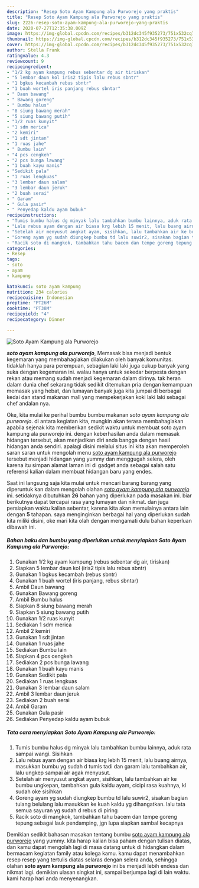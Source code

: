 ```yaml
---
description: "Resep Soto Ayam Kampung ala Purworejo yang praktis"
title: "Resep Soto Ayam Kampung ala Purworejo yang praktis"
slug: 2226-resep-soto-ayam-kampung-ala-purworejo-yang-praktis
date: 2020-07-27T12:35:38.009Z
image: https://img-global.cpcdn.com/recipes/b312dc345f935273/751x532cq70/soto-ayam-kampung-ala-purworejo-foto-resep-utama.jpg
thumbnail: https://img-global.cpcdn.com/recipes/b312dc345f935273/751x532cq70/soto-ayam-kampung-ala-purworejo-foto-resep-utama.jpg
cover: https://img-global.cpcdn.com/recipes/b312dc345f935273/751x532cq70/soto-ayam-kampung-ala-purworejo-foto-resep-utama.jpg
author: Stella Frank
ratingvalue: 4.3
reviewcount: 9
recipeingredient:
- "1/2 kg ayam kampung rebus sebentar dg air tiriskan"
- "5 lembar daun kol iris2 tipis lalu rebus sbntr"
- "1 bgkus kecambah rebus sbntr"
- "1 buah wortel iris panjang rebus sbntar"
- " Daun bawang"
- " Bawang goreng"
- " Bumbu halus"
- "8 siung bawang merah"
- "5 siung bawang putih"
- "1/2 ruas kunyit"
- "1 sdm merica"
- "2 kemiri"
- "1 sdt jintan"
- "1 ruas jahe"
- " Bumbu lain"
- "4 pcs cengkeh"
- "2 pcs bunga lawang"
- "1 buah kayu manis"
- "Sedikit pala"
- "1 ruas lengkuas"
- "3 lembar daun salam"
- "3 lembar daun jeruk"
- "2 buah serai"
- " Garam"
- " Gula pasir"
- " Penyedap kaldu ayam bubuk"
recipeinstructions:
- "Tumis bumbu halus dg minyak lalu tambahkan bumbu lainnya, aduk rata sampai wangi. Sisihkan"
- "Lalu rebus ayam dengan air biasa krg lebih 15 menit, lalu buang airnya, masukkan bumbu yg sudah d tumis tadi dan garam lalu tambahkan air, lalu ungkep sampai air agak menyusut."
- "Setelah air menyusut angkat ayam, sisihkan, lalu tambahkan air ke bumbu ungkepan, tambahkan gula kaldu ayam, cicipi rasa kuahnya, kl sudah oke sisihkan"
- "Goreng ayam yg sudah diungkep bumbu td lalu suwir2, sisakan bagian tulang belulang lalu masukkan ke kuah kaldu yg dihangatkan. lalu tata semua sayuran yg sudah d rebus di piring"
- "Racik soto di mangkok, tambahkan tahu bacem dan tempe goreng tepung sebagai lauk pendamping, jgn lupa siapkan sambal kecapnya"
categories:
- Resep
tags:
- soto
- ayam
- kampung

katakunci: soto ayam kampung 
nutrition: 234 calories
recipecuisine: Indonesian
preptime: "PT26M"
cooktime: "PT38M"
recipeyield: "4"
recipecategory: Dinner

---
```



![Soto Ayam Kampung ala Purworejo](https://img-global.cpcdn.com/recipes/b312dc345f935273/751x532cq70/soto-ayam-kampung-ala-purworejo-foto-resep-utama.jpg)

<b><i>soto ayam kampung ala purworejo</i></b>, Memasak bisa menjadi bentuk kegemaran yang membahagiakan dilakukan oleh banyak komunitas. tidaklah hanya para perempuan, sebagian laki laki juga cukup banyak yang suka dengan kegemaran ini. walau hanya untuk sekedar berpesta dengan rekan atau memang sudah menjadi kegemaran dalam dirinya. tak heran dalam dunia chef sekarang tidak sedikit ditemukan pria dengan kemampuan memasak yang hebat, dan lumayan banyak juga kita jumpai di berbagai kedai dan stand makanan mall yang mempekerjakan koki laki laki sebagai chef andalan nya.

Oke, kita mulai ke perihal bumbu bumbu makanan <i>soto ayam kampung ala purworejo</i>. di antara kegiatan kita, mungkin akan terasa membahagiakan apabila sejenak kita memberikan sedikit waktu untuk membuat soto ayam kampung ala purworejo ini. dengan keberhasilan anda dalam memasak hidangan tersebut, akan menjadikan diri anda bangga dengan hasil hidangan anda sendiri. apalagi disini melalui situs ini kita akan memperoleh saran saran untuk mengolah menu <u>soto ayam kampung ala purworejo</u> tersebut menjadi hidangan yang yummy dan menggugah selera, oleh karena itu simpan alamat laman ini di gadget anda sebagai salah satu referensi kalian dalam membuat hidangan baru yang endes.




Saat ini langsung saja kita mulai untuk mencari barang barang yang diperuntuk kan dalam mengolah olahan <u><i>soto ayam kampung ala purworejo</i></u> ini. setidaknya dibutuhkan <b>26</b> bahan yang diperlukan pada masakan ini. biar berikutnya dapat tercapai rasa yang lumayan dan nikmat. dan juga persiapkan waktu kalian sebentar, karena kita akan memulainya antara lain dengan <b>5</b> tahapan. saya menginginkan berbagai hal yang diperlukan sudah kita miliki disini, oke mari kita olah dengan mengamati dulu bahan keperluan dibawah ini.

<!--inarticleads1-->

##### Bahan baku dan bumbu yang diperlukan untuk menyiapkan Soto Ayam Kampung ala Purworejo:

1. Gunakan 1/2 kg ayam kampung (rebus sebentar dg air, tiriskan)
1. Siapkan 5 lembar daun kol (iris2 tipis lalu rebus sbntr)
1. Gunakan 1 bgkus kecambah (rebus sbntr)
1. Gunakan 1 buah wortel (iris panjang, rebus sbntar)
1. Ambil  Daun bawang
1. Gunakan  Bawang goreng
1. Ambil  Bumbu halus
1. Siapkan 8 siung bawang merah
1. Siapkan 5 siung bawang putih
1. Gunakan 1/2 ruas kunyit
1. Sediakan 1 sdm merica
1. Ambil 2 kemiri
1. Gunakan 1 sdt jintan
1. Gunakan 1 ruas jahe
1. Sediakan  Bumbu lain
1. Siapkan 4 pcs cengkeh
1. Sediakan 2 pcs bunga lawang
1. Gunakan 1 buah kayu manis
1. Gunakan Sedikit pala
1. Sediakan 1 ruas lengkuas
1. Gunakan 3 lembar daun salam
1. Ambil 3 lembar daun jeruk
1. Sediakan 2 buah serai
1. Ambil  Garam
1. Gunakan  Gula pasir
1. Sediakan  Penyedap kaldu ayam bubuk




<!--inarticleads2-->

##### Tata cara menyiapkan Soto Ayam Kampung ala Purworejo:

1. Tumis bumbu halus dg minyak lalu tambahkan bumbu lainnya, aduk rata sampai wangi. Sisihkan
1. Lalu rebus ayam dengan air biasa krg lebih 15 menit, lalu buang airnya, masukkan bumbu yg sudah d tumis tadi dan garam lalu tambahkan air, lalu ungkep sampai air agak menyusut.
1. Setelah air menyusut angkat ayam, sisihkan, lalu tambahkan air ke bumbu ungkepan, tambahkan gula kaldu ayam, cicipi rasa kuahnya, kl sudah oke sisihkan
1. Goreng ayam yg sudah diungkep bumbu td lalu suwir2, sisakan bagian tulang belulang lalu masukkan ke kuah kaldu yg dihangatkan. lalu tata semua sayuran yg sudah d rebus di piring
1. Racik soto di mangkok, tambahkan tahu bacem dan tempe goreng tepung sebagai lauk pendamping, jgn lupa siapkan sambal kecapnya




Demikian sedikit bahasan masakan tentang bumbu <u>soto ayam kampung ala purworejo</u> yang yummy. kita harap kalian bisa paham dengan tulisan diatas, dan kamu dapat mengolah lagi di masa datang untuk di hidangkan dalam bermacam kegiatan family atau kolega kamu. kamu dapat menambahkan resep resep yang tertulis diatas selaras dengan selera anda, sehingga olahan <b>soto ayam kampung ala purworejo</b> ini bs menjadi lebih endess dan nikmat lagi. demikian ulasan singkat ini, sampai berjumpa lagi di lain waktu. kami harap hari anda menyenangkan.
